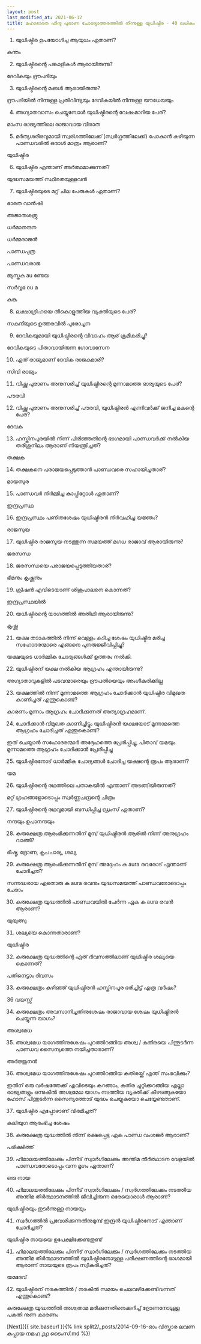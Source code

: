 ```yaml
---
layout: post
last_modified_at: 2021-06-12
title: മഹാഭാരത ഹിന്ദു പുരാണ ചോദ്യോത്തരത്തിൽ നിന്നുള്ള യുധിഷ്ഠിര - 40 ലധികം ചോദ്യങ്ങൾ
---
```


1) യുധിഷ്ഠിര ഉപയോഗിച്ച ആയുധം ഏതാണ്?

കുന്തം

2) യുധിഷ്ഠിരന്റെ പങ്കാളികൾ ആരായിരുന്നു?

ദേവികയും ദ്രൗപദിയും

3) യുധിഷ്ഠിരന്റെ മക്കൾ ആരായിരുന്നു?

ദ്രൗപടിയിൽ നിന്നുള്ള പ്രതിവിന്ദ്യയും ദേവികയിൽ നിന്നുള്ള യൗധേയയും

 
4) അഗ്യാതവാസം ചെയ്യുമ്പോൾ യുധിഷ്ഠിരന്റെ വേഷംമാറിയ പേര്?

മാംസ രാജ്യത്തിലെ രാജാവായ വിരാത

5) മർത്യശരീരവുമായി സ്വര്ഗത്തിലേക്ക് (സ്വർഗ്ഗത്തിലേക്ക്) പോകാൻ കഴിയുന്ന പാണ്ഡവരിൽ ഒരാൾ മാത്രം ആരാണ്?

യുധിഷ്ഠിര

6) യുധിഷ്ഠിര എന്താണ് അർത്ഥമാക്കുന്നത്?

യുദ്ധസമയത്ത് സ്ഥിരതയുള്ളവൻ

7) യുധിഷ്ഠിരയുടെ മറ്റ് ചില പേരുകൾ ഏതാണ്?

ഭാരത വാൻഷി

അജാതശത്രു

ധർമാനന്ദന

ധർമ്മരാജൻ

പാണ്ഡപുത്ര

പാണ്ഡവരാജ

ജ്യസ്തക au ണ്ടേയ

സർവ്വഭ ou മ

കങ്ക

8) ലക്ഷാഗ്രിഹയെ തീകൊളുത്തിയ വ്യക്തിയുടെ പേര്?

സകുനിയുടെ ഉത്തരവിൽ പുരോച്ചന

9) ദേവികയുമായി യുധിഷ്ഠിരന്റെ വിവാഹം ആര് ക്രമീകരിച്ചു?

ദേവികയുടെ പിതാവായിരുന്ന ഗോവാസേന

10) ഏത് രാജ്യമാണ് ദേവിക രാജകുമാരി?

സിവി രാജ്യം

11) വിഷ്ണു പുരാണം അനുസരിച്ച് യുധിഷ്ഠിരന്റെ മൂന്നാമത്തെ ഭാര്യയുടെ പേര്?

പൗരവി

12) വിഷ്ണു പുരാണം അനുസരിച്ച് പൗരവി, യുധിഷ്ഠിരൻ എന്നിവർക്ക് ജനിച്ച മകന്റെ പേര്?

ദേവക

13) ഹസ്തിനപുരയിൽ നിന്ന് പിരിഞ്ഞതിന്റെ ഭാഗമായി പാണ്ഡവർക്ക് നൽകിയ തരിശുനിലം ആരാണ് നിയന്ത്രിച്ചത്?

തക്ഷക

14) തക്ഷകനെ പരാജയപ്പെടുത്താൻ പാണ്ഡവരെ സഹായിച്ചതാര്?

മായസുര

15) പാണ്ഡവർ നിർമ്മിച്ച കാപ്പിറ്റോൾ ഏതാണ്?

ഇന്ദ്രപ്രസ്ഥ

16) ഇന്ദ്രപ്രസ്ഥം പണിതശേഷം യുധിഷ്ഠിരൻ നിർവഹിച്ച യജ്ഞം?

രാജസുയ

17) യുധിഷ്ഠിര രാജസൂയ നടത്തുന്ന സമയത്ത് മഗധ രാജാവ് ആരായിരുന്നു?

ജരസന്ധ

18) ജരസന്ധയെ പരാജയപ്പെടുത്തിയതാര്?

ഭീമനും കൃഷ്ണനും

19) ക്രിഷൻ എവിടെയാണ് ശിശുപാലനെ കൊന്നത്?

ഇന്ദ്രപ്രസ്ഥയിൽ

20) യധിഷ്ഠിരന്റെ യാഗത്തിൽ അതിഥി ആരായിരുന്നു?

കൃഷ്ണ

21) യക്ഷ തടാകത്തിൽ നിന്ന് വെള്ളം കുടിച്ച ശേഷം യുധിഷ്ഠിര മരിച്ച സഹോദരന്മാരെ എങ്ങനെ പുനരുജ്ജീവിപ്പിച്ചു?

യക്ഷയുടെ ധാർമ്മിക ചോദ്യങ്ങൾക്ക് ഉത്തരം നൽകി.

22) യുധിഷ്ഠിരന് യക്ഷ നൽകിയ ആഗ്രഹം എന്തായിരുന്നു?

അഗ്യാതാവുകളിൽ പടവന്മാരെയും ദ്രൗപതിയെയും അംഗീകരിക്കില്ല
 
23) യക്ഷത്തിൽ നിന്ന് മൂന്നാമത്തെ ആഗ്രഹം ചോദിക്കാൻ യുധിഷ്ഠിര വിമുഖത കാണിച്ചത് എന്തുകൊണ്ട്?

കാരണം മൂന്നാം ആഗ്രഹം ചോദിക്കുന്നത് അത്യാഗ്രഹമാണ്.

24) ചോദിക്കാൻ വിമുഖത കാണിച്ചിട്ടും യുധിഷ്ഠിരൻ യക്ഷയോട് മൂന്നാമത്തെ ആഗ്രഹം ചോദിച്ചത് എന്തുകൊണ്ട്?

ഇത് ചെയ്യാൻ സഹോദരന്മാർ അദ്ദേഹത്തെ പ്രേരിപ്പിച്ചു, പിതാവ് യമയും മൂന്നാമത്തെ ആഗ്രഹം ചോദിക്കാൻ പ്രേരിപ്പിച്ചു

25) യുധിഷ്ഠിരനോട് ധാർമ്മിക ചോദ്യങ്ങൾ ചോദിച്ച യക്ഷന്റെ രൂപം ആരാണ്?

യമ

26) യുധിഷ്ഠിരന്റെ രഥത്തിലെ പതാകയിൽ എന്താണ് അടങ്ങിയിരുന്നത്?

മറ്റ് ഗ്രഹങ്ങളോടൊപ്പം സ്വർണ്ണചന്ദ്രന്റെ ചിത്രം

27) യുധിഷ്ഠിരന്റെ രഥവുമായി ബന്ധിപ്പിച്ച ഡ്രംസ് ഏതാണ്?

നന്ദയും ഉപാനന്ദയും

28) കുരുക്ഷേത്ര ആരംഭിക്കുന്നതിന് മുമ്പ് യുധിഷ്ഠിരൻ ആരിൽ നിന്ന് അനുഗ്രഹം വാങ്ങി?

ഭീഷ്മ, ദ്രോണ, കൃപചാര്യ, ശല്യ

29) കുരുക്ഷേത്ര ആരംഭിക്കുന്നതിന് മുമ്പ് അദ്ദേഹം ക aura രവരോട് എന്താണ് ചോദിച്ചത്?

സന്നദ്ധരായ ഏതൊരു ക aura രവനും യുദ്ധസമയത്ത് പാണ്ഡവരോടൊപ്പം ചേരാം

30) കുരുക്ഷേത്ര യുദ്ധത്തിൽ പാണ്ഡവയിൽ ചേർന്ന ഏക ക aura രവൻ ആരാണ്?

യുയുത്സു

31) ശല്യയെ കൊന്നതാരാണ്?

യുധിഷ്ഠിര

32) കുരുക്ഷേത്ര യുദ്ധത്തിന്റെ ഏത് ദിവസത്തിലാണ് യുധിഷ്ഠിര ശല്യയെ കൊന്നത്?

പതിനെട്ടാം ദിവസം

33) കുരുക്ഷേത്രം കഴിഞ്ഞ് യുധിഷ്ഠിരൻ ഹസ്തിനപുര ഭരിച്ചിട്ട് എത്ര വർഷം?

36 വയസ്സ്

34) കുരുക്ഷേത്രം അവസാനിച്ചതിനുശേഷം രാജാവായ ശേഷം യുധിഷ്ഠിരൻ ചെയ്യുന്ന യാഗം?

അശ്വമേധ

35) അശ്വമേധ യാഗത്തിനുശേഷം പുറത്തിറങ്ങിയ അശ്വ / കുതിരയെ പിന്തുടർന്ന പാണ്ഡവ സൈന്യത്തെ നയിച്ചതാരാണ്?

അർജ്ജുനൻ

36) അശ്വമേധ യാഗത്തിനുശേഷം പുറത്തിറങ്ങിയ കുതിരയ്ക്ക് എന്ത് സംഭവിക്കും?

ഇതിന് ഒരു വർഷത്തേക്ക് എവിടെയും കറങ്ങാം, കുതിര ചുറ്റിക്കറങ്ങിയ എല്ലാ രാജ്യങ്ങളും ഒന്നുകിൽ അശ്വമേധ യാഗം നടത്തിയ വ്യക്തിക്ക് കീഴടങ്ങുകയോ ഹോസ് പിന്തുടർന്ന സൈന്യത്തോട് യുദ്ധം ചെയ്യുകയോ ചെയ്യേണ്ടതാണ്.

37) യുധിഷ്ഠിര എപ്പോഴാണ് വിരമിച്ചത്?

കലിയുഗ ആരംഭിച്ച ശേഷം

38) കുരുക്ഷേത്ര യുദ്ധത്തിൽ നിന്ന് രക്ഷപ്പെട്ട ഏക പാണ്ഡ വംശജർ ആരാണ്?

പരിക്ഷിത്ത്

39) ഹിമാലയത്തിലേക്കും പിന്നീട് സ്വാർഗിലേക്കും അന്തിമ തീർത്ഥാടന വേളയിൽ പാണ്ഡവരോടൊപ്പം വന്ന മൃഗം ഏതാണ്?

ഒരു നായ

40) ഹിമാലയത്തിലേക്കും പിന്നീട് സ്വാർഗിലേക്കും / സ്വർഗത്തിലേക്കും നടത്തിയ അന്തിമ തീർത്ഥാടനത്തിൽ ജീവിച്ചിരുന്ന ഒരേയൊരാൾ ആരാണ്?

യുധിഷ്ഠിരയും തുടർന്നുള്ള നായയും

41) സ്വർഗത്തിൽ പ്രവേശിക്കുന്നതിനുമുമ്പ് ഇന്ദ്രൻ യുധിഷ്ഠിരനോട് എന്താണ് ചോദിച്ചത്?

യുധിഷ്ഠിര നായയെ ഉപേക്ഷിക്കേണ്ടതുണ്ട്

41) ഹിമാലയത്തിലേക്കും പിന്നീട് സ്വാർഗിലേക്കും / സ്വർഗത്തിലേക്കും നടത്തിയ അന്തിമ തീർത്ഥാടനത്തിൽ യുധിഷ്ഠിരനോടുള്ള പരീക്ഷണത്തിന്റെ ഭാഗമായി ആരാണ് നായയുടെ രൂപം സ്വീകരിച്ചത്?

യമദേവ്

42) യുധിഷ്ഠിരന് നരകത്തിൽ / നരകിൽ സമയം ചെലവഴിക്കേണ്ടിവന്നത് എന്തുകൊണ്ട്?

കുരുക്ഷേത്ര യുദ്ധത്തിൽ അശ്വതാമ മരിക്കുന്നതിനെക്കുറിച്ച് ദ്രോണനോടുള്ള പകുതി നുണ കാരണം

[Next]({{ site.baseurl }}{% link  split2/_posts/2014-09-16-ഓം വിസ്താര ലവണ കുപ്പായ നമഹ ൧൧ ടൈംസ്.md %})
